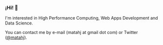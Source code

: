 ### ¡Hi! 👋

I'm interested in High Performance Computing, Web Apps Development and Data Science.

You can contact me by e-mail (matahj at gmail dot com) or Twitter (<a href="https://twitter.com/matahj/" target="_blank">@matahj</a>).

<!--
**matahj/matahj** is a ✨ _special_ ✨ repository because its `README.md` (this file) appears on your GitHub profile.

Here are some ideas to get you started:

- 🔭 I’m currently working on ...
- 🌱 I’m currently learning ...
- 👯 I’m looking to collaborate on ...
- 🤔 I’m looking for help with ...
- 💬 Ask me about ...
- 📫 How to reach me: ...
- 😄 Pronouns: ...
- ⚡ Fun fact: ...
-->
